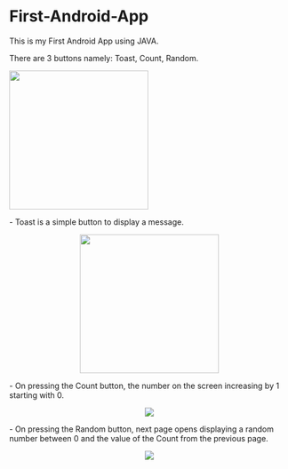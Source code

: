 # First-Android-App
This is my First Android App using JAVA.

There are 3 buttons namely: Toast, Count, Random.
<p>
  <img src="https://user-images.githubusercontent.com/41104244/103435601-e478d080-4c36-11eb-994f-a97389d9e0da.png" width="250px">
</p>
- Toast is a simple button to display a message.
<p align="center">
  <img src="https://user-images.githubusercontent.com/41104244/103435668-e42d0500-4c37-11eb-9a22-6347ca5bfe05.png" width="250px">
</p>
- On pressing the Count button, the number on the screen increasing by 1 starting with 0.
<p align="center">
  <img src="/Users/Manav/AndroidStudioProjects/TestApp/ss/Count.png">
</p>
- On pressing the Random button, next page opens displaying a random number between 0 and the value of the Count from the previous page.
<p align="center">
  <img src="/Users/Manav/AndroidStudioProjects/TestApp/ss/Random.png">
</p>
